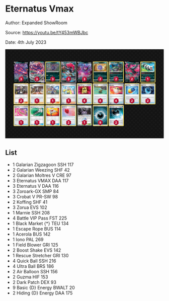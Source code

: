 # Eternatus Vmax

Author: Expanded ShowRoom

Source: <https://youtu.be/tY453mWBJbc>

Date: 4th July 2023

![decklist](../../images/PAL/Eternatus%20Vmax/3-%20Eternatus%20Vmax.png)

## List

* 1 Galarian Zigzagoon SSH 117
* 2 Galarian Weezing SHF 42
* 2 Galarian Moltres V CRE 97
* 3 Eternatus VMAX DAA 117
* 3 Eternatus V DAA 116
* 3 Zoroark-GX SMP 84
* 3 Crobat V PR-SW 98
* 2 Koffing SHF 41
* 3 Zorua EVS 102
* 1 Marnie SSH 208
* 4 Battle VIP Pass FST 225
* 1 Black Market {*} TEU 134
* 1 Escape Rope BUS 114
* 1 Acerola BUS 142
* 1 Iono PAL 269
* 1 Field Blower GRI 125
* 2 Boost Shake EVS 142
* 1 Rescue Stretcher GRI 130
* 4 Quick Ball SSH 216
* 4 Ultra Ball BRS 186
* 2 Air Balloon SSH 156
* 2 Guzma HIF 153
* 2 Dark Patch DEX 93
* 9 Basic {D} Energy BWALT 20
* 2 Hiding {D} Energy DAA 175
